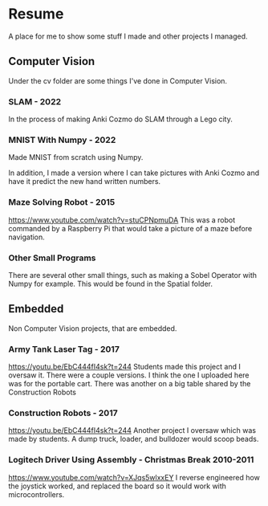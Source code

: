 # Resume
A place for me to show some stuff I made and other projects I managed.

## Computer Vision
Under the cv folder are some things I've done in Computer Vision.

### SLAM - 2022
In the process of making Anki Cozmo do SLAM through a Lego city.

### MNIST With Numpy - 2022
Made MNIST from scratch using Numpy.

In addition, I made a version where I can take pictures with Anki Cozmo and have it predict the new hand written numbers.

### Maze Solving Robot - 2015
https://www.youtube.com/watch?v=stuCPNpmuDA
This was a robot commanded by a Raspberry Pi that would take a picture of a maze before navigation.

### Other Small Programs
There are several other small things, such as making a Sobel Operator with Numpy for example. This would be found in the Spatial folder.

## Embedded
Non Computer Vision projects, that are embedded.

### Army Tank Laser Tag - 2017
https://youtu.be/EbC444fI4sk?t=244
Students made this project and I oversaw it. There were a couple versions. I think the one I uploaded here was for the portable cart. There was another on a big table shared by the Construction Robots

### Construction Robots - 2017
https://youtu.be/EbC444fI4sk?t=244
Another project I oversaw which was made by students. A dump truck, loader, and bulldozer would scoop beads.

### Logitech Driver Using Assembly - Christmas Break 2010-2011
https://www.youtube.com/watch?v=XJqs5wlxxEY
I reverse engineered how the joystick worked, and replaced the board so it would work with microcontrollers.
